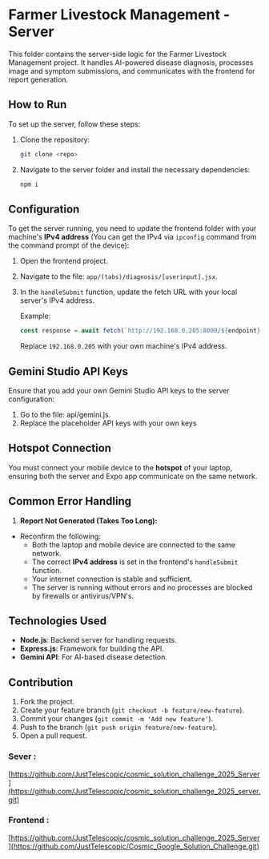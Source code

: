 # Farmer Livestock Management - Server

This folder contains the server-side logic for the Farmer Livestock Management project. It handles AI-powered disease diagnosis, processes image and symptom submissions, and communicates with the frontend for report generation.

## How to Run

To set up the server, follow these steps:

1. Clone the repository:
    ```bash
    git clone <repo>
    ```
2. Navigate to the server folder and install the necessary dependencies:
    ```bash
    npm i
    ```

## Configuration

To get the server running, you need to update the frontend folder with your machine's **IPv4 address** (You can get the IPv4 via ```ipconfig``` command from the command prompt of the device):

1. Open the frontend project.
2. Navigate to the file: `app/(tabs)/diagnosis/[userinput].jsx`.
3. In the `handleSubmit` function, update the fetch URL with your local server's IPv4 address.
   
   Example:
   ```javascript
   const response = await fetch(`http://192.168.0.205:8000/${endpoint}`
   ```
   Replace ```192.168.0.205``` with your own machine's IPv4 address.

## Gemini Studio API Keys

Ensure that you add your own Gemini Studio API keys to the server configuration:

1. Go to the file: api/gemini.js.
2. Replace the placeholder API keys with your own keys

## Hotspot Connection

You must connect your mobile device to the **hotspot** of your laptop, ensuring both the server and Expo app communicate on the same network.

## Common Error Handling

1.  **Report Not Generated (Takes Too Long):**
   - Reconfirm the following:
     - Both the laptop and mobile device are connected to the same network.
     - The correct **IPv4 address** is set in the frontend's `handleSubmit` function.
     - Your internet connection is stable and sufficient.
     - The server is running without errors and no processes are blocked by firewalls or antivirus/VPN's.

## Technologies Used

- **Node.js**: Backend server for handling requests.
- **Express.js**: Framework for building the API.
- **Gemini API**: For AI-based disease detection.

## Contribution

1. Fork the project.
2. Create your feature branch (`git checkout -b feature/new-feature`).
3. Commit your changes (`git commit -m 'Add new feature'`).
4. Push to the branch (`git push origin feature/new-feature`).
5. Open a pull request.



### Sever : 
[https://github.com/JustTelescopic/cosmic_solution_challenge_2025_Server](https://github.com/JustTelescopic/cosmic_solution_challenge_2025_server.git)

### Frontend : 
[https://github.com/JustTelescopic/cosmic_solution_challenge_2025_Server](https://github.com/JustTelescopic/Cosmic_Google_Solution_Challenge.git)
